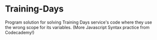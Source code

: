 # Training-Days
Program solution for solving Training Days service's code where they use the wrong scope for its variables.  (More Javascript Syntax practice from Codecademy!)
